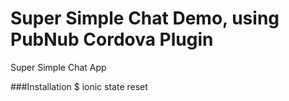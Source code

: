 # Super Simple Chat Demo, using PubNub Cordova Plugin

Super Simple Chat App

###Installation
  $ ionic state reset
  
